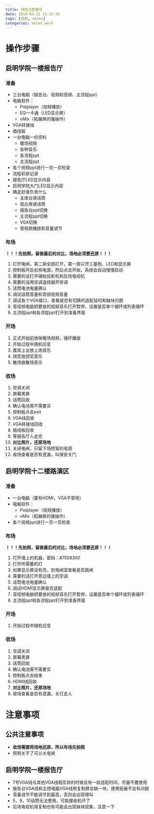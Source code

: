 ```yaml
---
title: 场控注意事项
date: 2018-03-31 13:15:43
tags: [场控, notes]
categories: notes_work
---
```


# 操作步骤

## 启明学院一楼报告厅

### 准备

- 三台电脑（报告台、视频和音频、主流程ppt）
- 电脑软件：
    - Potplayer（视频播放）
    - EQ一卡通（LED显示屏）
    - vMix（拓展屏的骚操作）
- VGA转接线
- 插线板
- 一台电脑一份资料
    - 暖场视频
    - 各种音乐
    - 各流程ppt
    - 主流程ppt
- 各个视频ppt进行一页一页检查
- 流程彩排记录
- 报告厅LED显示内容
- 启明学院大门LED显示内容
- 确定好谁负责什么
    - 主席台递话筒
    - 观众席递话筒
    - 报告台ppt切换
    - 主流程ppt切换
    - VGA切换
    - 音视频播放和音量调节

### 布场

**！！！先拍照，留做最后的对比，场地必须要还原！！！**

1. 打开电闸，第二排全部打开，第一排只开三基色、LED和显示屏
2. 控制板开启右侧电源，然后点击开始，系统会自动慢慢启动
3. 需要的话打开辅助投影机和后场电视机
4. 需要的话用空调遥控器开空调
5. 话筒电池电量确认
6. 调试话筒音量和音频视频音量
7. 调试各个VGA接口，查看是否有切换的适配延时和缺块问题
8. 音视频电脑把要放的视频音乐打开暂停，设置是否单个循环或列表循环
9. 主流程ppt和各流程ppt打开到准备界面

### 开场

1. 正式开始前放映暖场视频，循环播放
2. 开始过程中随机应变
3. 嘉宾上台放上场音乐
4. 颁奖放颁奖音乐
5. 散场放散场音乐

### 收场

1. 空调关闭
2. 屏幕黑屏
3. 话筒回收
4. 确认电池需不需要买
5. 控制板点击exit
6. VGA线回收
7. VGA转接线回收
8. 插线板回收
9. 等报告厅人走完
10. **对比照片，还原场地**
11. 关闭电闸，只留下场控室的电源
12. 收场查看是否有遗漏，叫保安关门

## 启明学院十二楼路演区

### 准备

- 一台电脑（要有HDMI，VGA不管用）
- 电脑软件：
    - Potplayer（视频播放）
    - vMix（拓展屏的骚操作）
- 各个视频ppt进行一页一页检查

### 布场

**！！！先拍照，留做最后的对比，场地必须要还原！！！**

1. 打开墙上的机器，密码：*87558300*
2. 打开所需要的灯
3. 如果显示屏没有亮，到电闸室查看是否跳闸
4. 需要的话打开旁边墙上的空调
5. 话筒电池电量确认
6. 调试HDMI显示屏是否适配
7. 音视频电脑把要放的视频音乐打开暂停，设置是否单个循环或列表循环
8. 主流程ppt和各流程ppt打开到准备界面

### 开场

1. 开始过程中随机应变

### 收场

1. 空调关闭
2. 屏幕黑屏
3. 话筒回收
4. 确认电池需不需要买
5. 控制板点击结束
6. HDMI线回收
7. **对比照片，还原场地**
8. 收场查看是否有遗漏，关灯走人

# 注意事项

## 公共注意事项

- **收场需要将场地还原，所以布场先拍照**
- 照明关不了可以关电闸

## 启明学院一楼报告厅

- 7号VGA线与其他VGA线相互转的时候会有一段适配时间，尽量不要使用
- 报告台VGA线和主控电脑VGA线用复制屏会缺一块，使用拓展不会有问题
- 音量调节不能调节到最高，否则会出现啸叫
- 5，9，10话筒无法使用，可能接收机坏了
- 后场电视机用复制也有可能会出现缺块现象，注意一下
